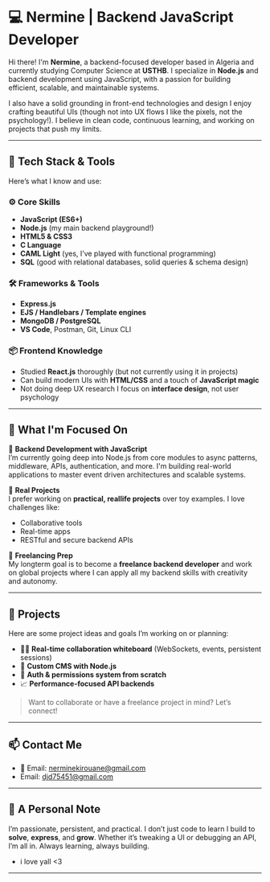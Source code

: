 # 💻 Nermine | Backend JavaScript Developer

Hi there! I'm **Nermine**, a backend-focused developer based in Algeria and currently studying Computer Science at **USTHB**. I specialize in **Node.js** and backend development using JavaScript, with a passion for building efficient, scalable, and maintainable systems.  

I also have a solid grounding in front-end technologies and design  I enjoy crafting beautiful UIs (though not into UX flows  I like the pixels, not the psychology!). I believe in clean code, continuous learning, and working on projects that push my limits.

---

## 🧠 Tech Stack & Tools

Here’s what I know and use:

### ⚙️ Core Skills
- **JavaScript (ES6+)**
- **Node.js** (my main backend playground!)
- **HTML5 & CSS3**
- **C Language**
- **CAML Light** (yes, I’ve played with functional programming)
- **SQL** (good with relational databases, solid queries & schema design)

### 🛠️ Frameworks & Tools
- **Express.js**
- **EJS / Handlebars / Template engines**
- **MongoDB / PostgreSQL**
- **VS Code**, Postman, Git, Linux CLI

### 📦 Frontend Knowledge
- Studied **React.js** thoroughly (but not currently using it in projects)
- Can build modern UIs with **HTML/CSS** and a touch of **JavaScript magic**
- Not doing deep UX research  I focus on **interface design**, not user psychology

---

## 🚀 What I'm Focused On

🎯 **Backend Development with JavaScript**  
I’m currently going deep into Node.js from core modules to async patterns, middleware, APIs, authentication, and more. I'm building real-world applications to master event driven architectures and scalable systems.

🎯 **Real Projects**  
I prefer working on **practical, reallife projects** over toy examples. I love challenges like:
- Collaborative tools
- Real-time apps
- RESTful and secure backend APIs

🎯 **Freelancing Prep**  
My longterm goal is to become a **freelance backend developer** and work on global projects where I can apply all my backend skills with creativity and autonomy.

---

## 📂 Projects

Here are some project ideas and goals I’m working on or planning:

- 🧑‍💻 **Real-time collaboration whiteboard** (WebSockets, events, persistent sessions)
- 🧾 **Custom CMS with Node.js**
- 🔐 **Auth & permissions system from scratch**
- 📈 **Performance-focused API backends**

> Want to collaborate or have a freelance project in mind? Let’s connect!

---

## 📫 Contact Me

- 📧 Email: nerminekirouane@gmail.com
-  Email: djd75451@gmail.com

---

## 💬 A Personal Note

I’m passionate, persistent, and practical. I don’t just code to learn  I build to **solve**, **express**, and **grow**. Whether it’s tweaking a UI or debugging an API, I’m all in. Always learning, always building.

- i love yall <3

---



<!---
hoophopp/hoophopp is a ✨ special ✨ repository because its `README.md` (this file) appears on your GitHub profile.
You can click the Preview link to take a look at your changes.
--->
